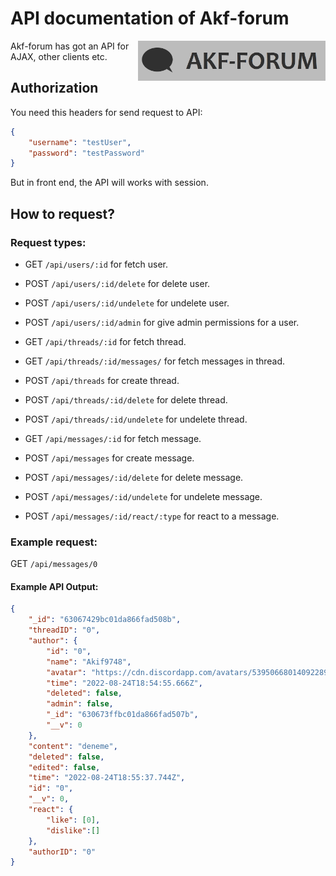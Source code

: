 # API documentation of Akf-forum
<img src="https://raw.githubusercontent.com/Akif9748/akf-forum/main/public/images/logo.jpg" align="right" width="300px" />

Akf-forum has got an API for AJAX, other clients etc. 

## Authorization
You need this headers for send request to API:
```json
{
    "username": "testUser", 
    "password": "testPassword"
}
```
But in front end, the API will works with session.

## How to request?

### Request types:
- GET `/api/users/:id` for fetch user.
- POST `/api/users/:id/delete` for delete user.
- POST `/api/users/:id/undelete` for undelete user.
- POST `/api/users/:id/admin` for give admin permissions for a user.

- GET `/api/threads/:id` for fetch thread.
- GET `/api/threads/:id/messages/` for fetch messages in thread.
- POST `/api/threads` for create thread.
- POST `/api/threads/:id/delete` for delete thread.
- POST `/api/threads/:id/undelete` for undelete thread.

- GET `/api/messages/:id` for fetch message.
- POST `/api/messages` for create message.
- POST `/api/messages/:id/delete` for delete message.
- POST `/api/messages/:id/undelete` for undelete message.
- POST `/api/messages/:id/react/:type` for react to a message.

### Example request:
GET ```/api/messages/0```

#### Example API Output:
```json
{
    "_id": "63067429bc01da866fad508b",
    "threadID": "0",
    "author": {
        "id": "0",
        "name": "Akif9748",
        "avatar": "https://cdn.discordapp.com/avatars/539506680140922890/abd74d10aac094fc8a5ad5c86f29fdb9.png?size=1024",
        "time": "2022-08-24T18:54:55.666Z",
        "deleted": false,
        "admin": false,
        "_id": "630673ffbc01da866fad507b",
        "__v": 0
    },
    "content": "deneme",
    "deleted": false,
    "edited": false,
    "time": "2022-08-24T18:55:37.744Z",
    "id": "0",
    "__v": 0,
    "react": {
        "like": [0],
        "dislike":[]
    },
    "authorID": "0"
}
```